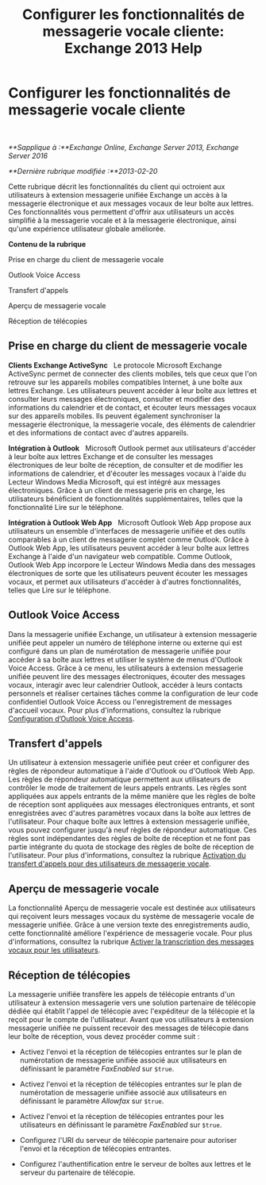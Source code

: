 ﻿---
title: 'Configurer les fonctionnalités de messagerie vocale cliente: Exchange 2013 Help'
TOCTitle: Configurer les fonctionnalités de messagerie vocale cliente
ms:assetid: 5e661cfd-d34e-4caa-91a5-967bbecb75eb
ms:mtpsurl: https://technet.microsoft.com/fr-fr/library/JJ673529(v=EXCHG.150)
ms:contentKeyID: 50555399
ms.date: 04/24/2018
mtps_version: v=EXCHG.150
ms.translationtype: HT
---

# Configurer les fonctionnalités de messagerie vocale cliente

 

_**Sapplique à :**Exchange Online, Exchange Server 2013, Exchange Server 2016_

_**Dernière rubrique modifiée :**2013-02-20_

Cette rubrique décrit les fonctionnalités du client qui octroient aux utilisateurs à extension messagerie unifiée Exchange un accès à la messagerie électronique et aux messages vocaux de leur boîte aux lettres. Ces fonctionnalités vous permettent d'offrir aux utilisateurs un accès simplifié à la messagerie vocale et à la messagerie électronique, ainsi qu'une expérience utilisateur globale améliorée.

**Contenu de la rubrique**

Prise en charge du client de messagerie vocale

Outlook Voice Access

Transfert d'appels

Aperçu de messagerie vocale

Réception de télécopies

## Prise en charge du client de messagerie vocale

**Clients Exchange ActiveSync**   Le protocole Microsoft Exchange ActiveSync permet de connecter des clients mobiles, tels que ceux que l'on retrouve sur les appareils mobiles compatibles Internet, à une boîte aux lettres Exchange. Les utilisateurs peuvent accéder à leur boîte aux lettres et consulter leurs messages électroniques, consulter et modifier des informations du calendrier et de contact, et écouter leurs messages vocaux sur des appareils mobiles. Ils peuvent également synchroniser la messagerie électronique, la messagerie vocale, des éléments de calendrier et des informations de contact avec d'autres appareils.

**Intégration à Outlook**   Microsoft Outlook permet aux utilisateurs d'accéder à leur boîte aux lettres Exchange et de consulter les messages électroniques de leur boîte de réception, de consulter et de modifier les informations de calendrier, et d'écouter les messages vocaux à l'aide du Lecteur Windows Media Microsoft, qui est intégré aux messages électroniques. Grâce à un client de messagerie pris en charge, les utilisateurs bénéficient de fonctionnalités supplémentaires, telles que la fonctionnalité Lire sur le téléphone.

**Intégration à Outlook Web App**   Microsoft Outlook Web App propose aux utilisateurs un ensemble d'interfaces de messagerie unifiée et des outils comparables à un client de messagerie complet comme Outlook. Grâce à Outlook Web App, les utilisateurs peuvent accéder à leur boîte aux lettres Exchange à l'aide d'un navigateur web compatible. Comme Outlook, Outlook Web App incorpore le Lecteur Windows Media dans des messages électroniques de sorte que les utilisateurs peuvent écouter les messages vocaux, et permet aux utilisateurs d'accéder à d'autres fonctionnalités, telles que Lire sur le téléphone.

## Outlook Voice Access

Dans la messagerie unifiée Exchange, un utilisateur à extension messagerie unifiée peut appeler un numéro de téléphone interne ou externe qui est configuré dans un plan de numérotation de messagerie unifiée pour accéder à sa boîte aux lettres et utiliser le système de menus d'Outlook Voice Access. Grâce à ce menu, les utilisateurs à extension messagerie unifiée peuvent lire des messages électroniques, écouter des messages vocaux, interagir avec leur calendrier Outlook, accéder à leurs contacts personnels et réaliser certaines tâches comme la configuration de leur code confidentiel Outlook Voice Access ou l'enregistrement de messages d'accueil vocaux. Pour plus d'informations, consultez la rubrique [Configuration d’Outlook Voice Access](setting-up-outlook-voice-access-exchange-2013-help.md).

## Transfert d'appels

Un utilisateur à extension messagerie unifiée peut créer et configurer des règles de répondeur automatique à l'aide d'Outlook ou d'Outlook Web App. Les règles de répondeur automatique permettent aux utilisateurs de contrôler le mode de traitement de leurs appels entrants. Les règles sont appliquées aux appels entrants de la même manière que les règles de boîte de réception sont appliquées aux messages électroniques entrants, et sont enregistrées avec d'autres paramètres vocaux dans la boîte aux lettres de l'utilisateur. Pour chaque boîte aux lettres à extension messagerie unifiée, vous pouvez configurer jusqu'à neuf règles de répondeur automatique. Ces règles sont indépendantes des règles de boîte de réception et ne font pas partie intégrante du quota de stockage des règles de boîte de réception de l'utilisateur. Pour plus d'informations, consultez la rubrique [Activation du transfert d'appels pour des utilisateurs de messagerie vocale](allow-voice-mail-users-to-forward-calls-exchange-2013-help.md).

## Aperçu de messagerie vocale

La fonctionnalité Aperçu de messagerie vocale est destinée aux utilisateurs qui reçoivent leurs messages vocaux du système de messagerie vocale de messagerie unifiée. Grâce à une version texte des enregistrements audio, cette fonctionnalité améliore l'expérience de messagerie vocale. Pour plus d'informations, consultez la rubrique [Activer la transcription des messages vocaux pour les utilisateurs](allow-users-to-see-a-voice-mail-transcript-exchange-2013-help.md).

## Réception de télécopies

La messagerie unifiée transfère les appels de télécopie entrants d'un utilisateur à extension messagerie vers une solution partenaire de télécopie dédiée qui établit l'appel de télécopie avec l'expéditeur de la télécopie et la reçoit pour le compte de l'utilisateur. Avant que vos utilisateurs à extension messagerie unifiée ne puissent recevoir des messages de télécopie dans leur boîte de réception, vous devez procéder comme suit :

  - Activez l'envoi et la réception de télécopies entrantes sur le plan de numérotation de messagerie unifiée associé aux utilisateurs en définissant le paramètre *FaxEnabled* sur `$true`.

  - Activez l'envoi et la réception de télécopies entrantes sur le plan de numérotation de messagerie unifiée associé aux utilisateurs en définissant le paramètre *Allowfax* sur `$true`.

  - Activez l'envoi et la réception de télécopies entrantes pour les utilisateurs en définissant le paramètre *FaxEnabled* sur `$true`.

  - Configurez l'URI du serveur de télécopie partenaire pour autoriser l'envoi et la réception de télécopies entrantes.

  - Configurez l'authentification entre le serveur de boîtes aux lettres et le serveur du partenaire de télécopie.

